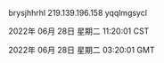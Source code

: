 brysjhhrhl 219.139.196.158 yqqlmgsycl

2022年 06月 28日 星期二 11:20:01 CST

2022年 06月 28日 星期二 03:20:01 GMT
